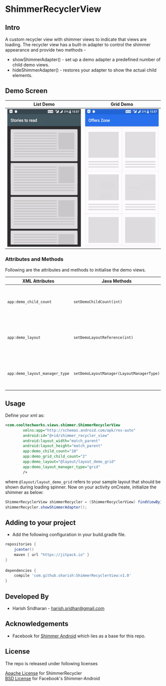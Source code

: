 # ShimmerRecyclerView


Intro
------

A custom recycler view with shimmer views to indicate that views are loading. The recycler view has a built-in adapter to control the shimmer appearance and provide two methods -

* showShimmerAdapter() - set up a demo adapter a predefined number of child demo views.
* hideShimmerAdapter() - restores your adapter to show the actual child elements.

    
Demo Screen
------    

|     List Demo                |        Grid Demo              | 
| ----------------------------  | ----------------------------- | 
| <img src='screenshots/list_demo.gif' height=444 width=250 /> | <img src='screenshots/grid_demo.gif' height=444 width=250 />   |

### Attributes and Methods

Following are the attributes and methods to initialise the demo views.

| XML Attributes | Java Methods | Explanation |
| -------------  | ------------ | ----------- | 
|```app:demo_child_count``` | ```setDemoChildCount(int)``` | Integer value that sets the number of demo views should be present in shimmer adapter |
|```app:demo_layout``` | ```setDemoLayoutReference(int)``` | Layout reference to your demo view. Define your my_demo_view.xml and refer the layout reference here. |
|```app:demo_layout_manager_type``` | ```setDemoLayoutManager(LayoutManagerType)``` | Layout manager of demo view. Can be one among linear_veritical or linear_horizontal or grid. |



Usage
--------

Define your xml as:

```xml
<com.cooltechworks.views.shimmer.ShimmerRecyclerView
        xmlns:app="http://schemas.android.com/apk/res-auto"
        android:id="@+id/shimmer_recycler_view"
        android:layout_width="match_parent"
        android:layout_height="match_parent"
        app:demo_child_count="10"
        app:demo_grid_child_count="2"
        app:demo_layout="@layout/layout_demo_grid"
        app:demo_layout_manager_type="grid"
        />

```
where ```@layout/layout_demo_grid``` refers to your sample layout that should be shown during loading spinner. Now on your activity onCreate, initialize the shimmer as below:

```java
ShimmerRecyclerView shimmerRecycler = (ShimmerRecyclerView) findViewById(R.id.shimmer_recycler_view);
shimmerRecycler.showShimmerAdapter();
```

Adding to your project
------------------------

- Add the following configuration in your build.gradle file.

```gradle
repositories {
    jcenter()
    maven { url "https://jitpack.io" }
}

dependencies {
    compile 'com.github.sharish:ShimmerRecyclerView:v1.0'
}
```

Developed By
------------

* Harish Sridharan - <harish.sridhar@gmail.com>


Acknowledgements
----------------

* Facebook for <a href="https://github.com/facebook/shimmer-android">Shimmer Android</a> which lies as a base for this repo.

License
--------
The repo is released under following licenses

<a href="LICENSE.md">Apache License</a> for ShimmerRecycler<br>
<a href="FACEBOOK_LICENSE.md">BSD License</a> for Facebook's Shimmer-Android





